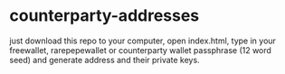 # counterparty-addresses

just download this repo to your computer, open index.html, type in your freewallet, rarepepewallet or counterparty wallet passphrase (12 word seed) and generate address and their private keys.
